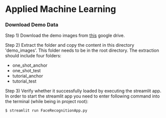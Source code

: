 # Applied Machine Learning

### Download Demo Data

Step 1) Download the demo images from 
[this](https://drive.google.com/file/d/1hQzed234t6tjW-1s8tMXISfaoIxGUuiJ/view?usp=sharing) google drive.

Step 2) Extract the folder and copy the content in this directory 'demo_images'. This folder needs to be in the root
directory. The extraction should include four folders:

* one_shot_anchor
* one_shot_test
* tutorial_anchor
* tutorial_test

Step 3) Verify whether it successfully loaded by executing the streamlit app. In order to start the streamlit app you need to enter following command into the terminal 
(while being in project root):

    $ streamlit run FaceRecognitionApp.py 